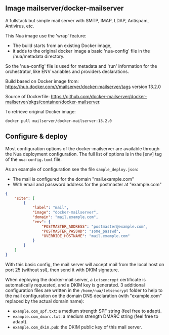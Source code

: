 ## Image mailserver/docker-mailserver

A fullstack but simple mail server with SMTP, IMAP, LDAP, Antispam, Antivirus, etc.

This Nua image use the 'wrap' feature:

- The build starts from an existing Docker image,
- it adds to the original docker image a basic 'nua-config' file in the /nua/metadata directory.

So the 'nua-config' file is used for metadata and 'run' information for the orchestrator, like ENV variables and providers declarations.


Build based on Docker image from:
<https://hub.docker.com/r/mailserver/docker-mailserver/tags>
version 13.2.0

Source of Dockerfile: <https://github.com/docker-mailserver/docker-mailserver/pkgs/container/docker-mailserver>.

To retrieve original Docker image:
```
docker pull mailserver/docker-mailserver:13.2.0
```

## Configure & deploy

Most configuration options of the docker-mailserver are available through the Nua deployment configuration. The full list of options is in the [env] tag of the `nua-config.toml` file.

As an example of configuration see the file `sample_deploy.json`:

- The mail is configured for the domain "mail.example.com"
- With email and password address for the postmaster at "example.com"


```json
{
    "site": [
        {
            "label": "mail",
            "image": "docker-mailserver",
            "domain": "mail.example.com",
            "env": {
                "POSTMASTER_ADDRESS": "postmaster@example.com",
                "POSTMASTER_PASSWD": "some_passwd",
                "OVERRIDE_HOSTNAME": "mail.example.com"
            }
        }
    ]
}
```

With this basic config, the mail server will accept mail from the local host on port 25 (without ssl), then send it with DKIM signature.

When deploying the docker-mail server, a `Letsencrypt` certificate is automatically requested, and a DKIM key is generated.
3 additional configuration files are written in the `/home/nua/letsencrypt` folder to help to the mail configuration on the domain DNS declaration (with "example.com" replaced by the actual domain name):

- `example.com_spf.txt`: a medium strength SPF string (feel free to adapt).
- `example.com_dmarc.txt`: a medium strength DMARC string (feel free to adapt).
- `example.com_dkim.pub`: the DKIM public key of this mail server.
